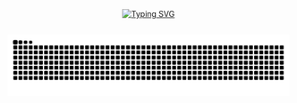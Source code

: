 <div align="center">
  <a href="https://git.io/typing-svg">
    <img src="https://readme-typing-svg.demolab.com?font=Rubik+code&weight=500&size=22&pause=1000&color=7F00FF&center=true&vCenter=true&random=false&width=524&lines=%E2%8A%B9+Hello+World+%E2%8A%B9+" alt="Typing SVG">
  </a>
</div> 

##

<picture align="center">
  <source media="(prefers-color-scheme: dark)" srcset="https://raw.githubusercontent.com/laurahoriy/laurahoriy/output/github-contribution-grid-snake-dark.svg">
  <source media="(prefers-color-scheme: dark)" srcset="https://raw.githubusercontent.com/laurahoriy/laurahoriy/output/github-contribution-grid-snake-dark.svg">
  <img align="center" alt="github contribution grid snake animation" src="https://raw.githubusercontent.com/laurahoriy/laurahoriy/output/github-contribution-grid-snake.svg">
</picture>
